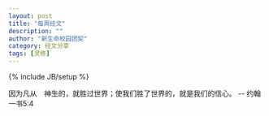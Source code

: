 ```yaml
---
layout: post
title: "每周经文"
description: ""
author: "新生命校园团契"
category: 经文分享
tags: [灵修]
---
```

{% include JB/setup %}

因为凡从　神生的，就胜过世界；使我们胜了世界的，就是我们的信心。 -- 约翰一书5:4
